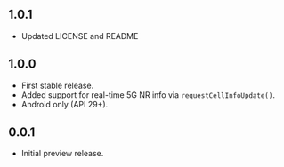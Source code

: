 ## 1.0.1
- Updated LICENSE and README

## 1.0.0

- First stable release.
- Added support for real-time 5G NR info via `requestCellInfoUpdate()`.
- Android only (API 29+).

## 0.0.1

- Initial preview release.

